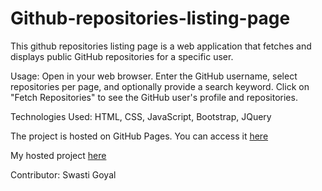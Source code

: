 # Github-repositories-listing-page

This github repositories listing page is a web application that fetches and displays public GitHub repositories for a specific user.


Usage: 
Open in your web browser.
Enter the GitHub username, select repositories per page, and optionally provide a search keyword.
Click on "Fetch Repositories" to see the GitHub user's profile and repositories.

Technologies Used: 
HTML,
CSS,
JavaScript,
Bootstrap,
JQuery

The project is hosted on GitHub Pages. You can access it [here](https://github.com/swastii8/Github-repositories-listing-page)


My hosted project [here](https://swastii8.github.io/Github-repositories-listing-page/)


Contributor: 
Swasti Goyal

